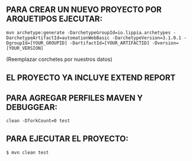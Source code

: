 ## PARA CREAR UN NUEVO PROYECTO POR ARQUETIPOS EJECUTAR:

```mvn archetype:generate -DarchetypeGroupId=io.lippia.archetypes -DarchetypeArtifactId=automationWebBasic -DarchetypeVersion=3.1.0.1 -DgroupId=[YOUR_GROUPID] -DartifactId=[YOUR_ARTIFACTID] -Dversion=[YOUR_VERSION]```

(Reemplazar corchetes por nuestros datos)

## EL PROYECTO YA INCLUYE EXTEND REPORT

## PARA AGREGAR PERFILES MAVEN Y DEBUGGEAR:

```clean -DforkCount=0 test```

## PARA EJECUTAR EL PROYECTO:

``` $ mvn clean test ```
